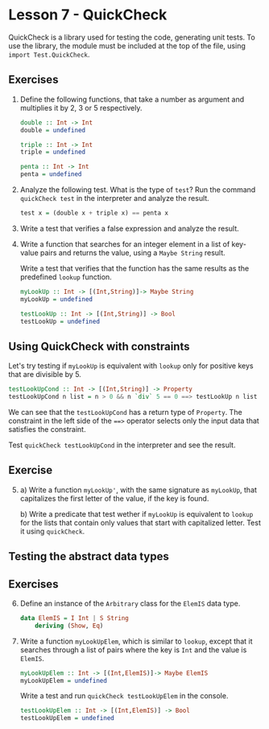 # Lesson 7 - QuickCheck

QuickCheck is a library used for testing the code, generating unit tests. To use the library, the module must be included at the top of the file, using `import Test.QuickCheck`.

## Exercises

1. Define the following functions, that take a number as argument and multiplies it by 2, 3 or 5 respectively.

    ```haskell
    double :: Int -> Int
    double = undefined

    triple :: Int -> Int
    triple = undefined

    penta :: Int -> Int
    penta = undefined
    ```

2. Analyze the following test. What is the type of `test`? Run the command `quickCheck test` in the interpreter and analyze the result.

    ```haskell
    test x = (double x + triple x) == penta x
    ```

3. Write a test that verifies a false expression and analyze the result.

4. Write a function that searches for an integer element in a list of key-value pairs and returns the value, using a `Maybe String` result.

    Write a test that verifies that the function has the same results as the predefined `lookup` function.

    ```haskell
    myLookUp :: Int -> [(Int,String)]-> Maybe String
    myLookUp = undefined

    testLookUp :: Int -> [(Int,String)] -> Bool
    testLookUp = undefined
    ```

## Using QuickCheck with constraints

Let's try testing if `myLookUp` is equivalent with `lookup` only for positive keys that are divisible by 5.

```haskell
testLookUpCond :: Int -> [(Int,String)] -> Property
testLookUpCond n list = n > 0 && n `div` 5 == 0 ==> testLookUp n list
```

We can see that the `testLookUpCond` has a return type of `Property`. The constraint in the left side of the `==>` operator selects only the input data that satisfies the constraint.

Test `quickCheck testLookUpCond` in the interpreter and see the result.

## Exercise

5. a) Write a function `myLookUp'`, with the same signature as `myLookUp`, that capitalizes the first letter of the value, if the key is found.

    b) Write a predicate that test wether if `myLookUp` is equivalent to `lookup` for the lists that contain only values that start with capitalized letter. Test it using `quickCheck`.

## Testing the abstract data types

## Exercises

6. Define an instance of the `Arbitrary` class for the `ElemIS` data type.

    ```haskell
    data ElemIS = I Int | S String
        deriving (Show, Eq)
    ```

7. Write a function `myLookUpElem`, which is similar to `lookup`, except that it searches through a list of pairs where the key is `Int` and the value is `ElemIS`.

    ```haskell
    myLookUpElem :: Int -> [(Int,ElemIS)]-> Maybe ElemIS
    myLookUpElem = undefined
    ```

    Write a test and run `quickCheck testLookUpElem` in the console.

    ```haskell
    testLookUpElem :: Int -> [(Int,ElemIS)] -> Bool
    testLookUpElem = undefined
    ```
